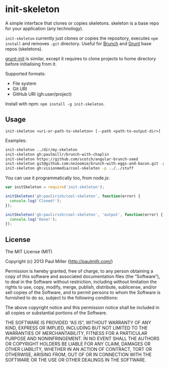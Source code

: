 # init-skeleton

A simple interface that clones or copies skeletons.
skeleton is a base repo for your application (any technology).

`init-skeleton` currently just clones or copies the repository,
executes `npm install` and removes `.git` directory.
Useful for [Brunch](http://brunch.io) and
[Grunt](http://gruntjs.com) base repos (skeletons).

[grunt-init](https://github.com/gruntjs/grunt-init) is similar, except it
requires to clone projects to home directory before initialising from it.

Supported formats:

* File system
* Git URI
* GitHub URI (gh:user/project)

Install with npm: `npm install -g init-skeleton`.

## Usage

`init-skeleton <uri-or-path-to-skeleton> [--path <path-to-output-dir>]`

Examples:

```bash
init-skeleton ../dir/my-skeleton
init-skeleton gh:paulmillr/brunch-with-chaplin
init-skeleton https://github.com/scotch/angular-brunch-seed
init-skeleton git@github.com:nezoomie/brunch-with-eggs-and-bacon.git -p current-project
init-skeleton gh:visionmedia/cool-skeleton -p ../../stuff
```

You can use it programmatically too, from node.js:

```javascript
var initSkeleton = require('init-skeleton');

initSkeleton('gh:paulirish/cool-skeleton', function(error) {
  console.log('Cloned!');
});

initSkeleton('gh:paulirish/cool-skeleton', 'output', function(error) {
  console.log('Done!');
});
```

## License

The MIT License (MIT)

Copyright (c) 2013 Paul Miller (http://paulmillr.com/)

Permission is hereby granted, free of charge, to any person obtaining a copy
of this software and associated documentation files (the “Software”), to deal
in the Software without restriction, including without limitation the rights
to use, copy, modify, merge, publish, distribute, sublicense, and/or sell
copies of the Software, and to permit persons to whom the Software is
furnished to do so, subject to the following conditions:

The above copyright notice and this permission notice shall be included in
all copies or substantial portions of the Software.

THE SOFTWARE IS PROVIDED “AS IS”, WITHOUT WARRANTY OF ANY KIND, EXPRESS OR
IMPLIED, INCLUDING BUT NOT LIMITED TO THE WARRANTIES OF MERCHANTABILITY,
FITNESS FOR A PARTICULAR PURPOSE AND NONINFRINGEMENT. IN NO EVENT SHALL THE
AUTHORS OR COPYRIGHT HOLDERS BE LIABLE FOR ANY CLAIM, DAMAGES OR OTHER
LIABILITY, WHETHER IN AN ACTION OF CONTRACT, TORT OR OTHERWISE, ARISING FROM,
OUT OF OR IN CONNECTION WITH THE SOFTWARE OR THE USE OR OTHER DEALINGS IN
THE SOFTWARE.
